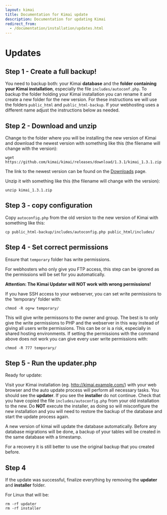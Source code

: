 ```yaml
---
layout: kimai
title: Documentation for Kimai update
description: Documentation for updating Kimai
redirect_from:
  - /documentation/installation/updates.html
---
```

# Updates

## Step 1 - **Create a full backup!** 

You need to backup both: your Kimai **database** and the **folder containing your Kimai installation**, especially the file `includes/autoconf.php`. To backup the folder holding your Kimai installation you can rename it and create a new folder for the new version. For these instructions we will use the folders `public_html` and `public_html-backup`. If your webhosting uses a different name adjust the instructions below as needed.

## Step 2 - Download and unzip

Change to the folder where you will be installing the new version of Kimai and download the newest version with something like this (the filename will change with the version):

```
wget https://github.com/kimai/kimai/releases/download/1.3.1/kimai_1.3.1.zip
```

The link to the newest version can be found on the [Downloads](/download/) page.

Unzip it with something like this (the filename will change with the version):

```
unzip kimai_1.3.1.zip
```

## Step 3 - copy configuration

Copy `autoconfig.php` from the old version to the new version of Kimai with something like this:

```
cp public_html-backup/includes/autoconfig.php public_html/includes/
```

## Step 4 - Set correct permissions

Ensure that `temporary` folder has write permissions.

For webhosters who only give you FTP access, this step can be ignored as the permissions will be set for you automatically.

**Attention: The Kimai Updater will NOT work with wrong permissions!**

If you have SSH access to your webserver, you can set write permissions to the 'temporary' folder with:

```
chmod -R og+w temporary/
```

This will give write permissons to the owner and group. The best is to only give the write permissions to PHP and the webserver in this way instead of giving all users write permissions. This can be or is a risk, especially in shared hosting environments.
If setting the permissions with the command above does not work you can give every user write permissions with:

```
chmod -R 777 temporary/
```

## Step 5 - Run the updater.php

Ready for update:

Visit your Kimai installation (eg. http://kimai.example.com/) with your web browser and the auto update process will perform all necessary tasks. You should see the **updater**. If you see the **installer** do not continue. Check that you have copied the file `includes/autoconfig.php` from your old installation to the new. Do **NOT** execute the installer, as doing so will misconfigure the new installation and you will need to restore the backup of the database and start the update process again.

A new version of kimai will update the database automatically. Before any database migrations will be done, a backup of 
your tables will be created in the same database with a timestamp.

For a recovery it is still better to use the original backup that you created before.

## Step 4

If the update was successful, finalize everything by removing the **updater** and **installer** folder.

For Linux that will be:

```
rm -rf updater
rm -rf installer
```
